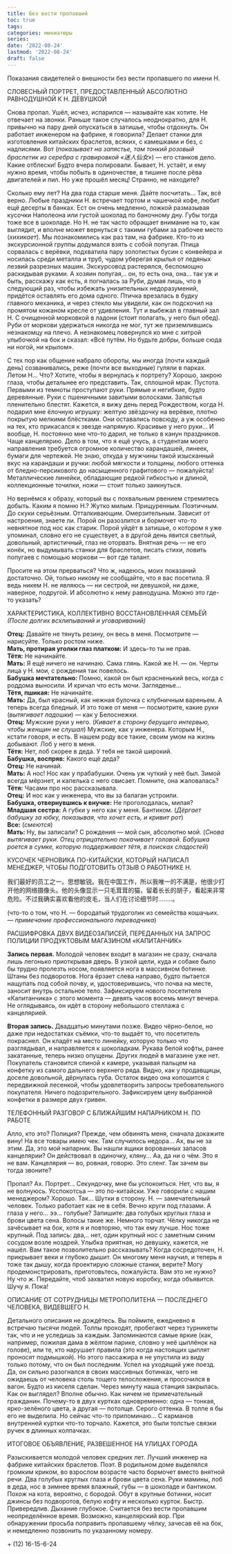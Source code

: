 ```yaml
---
title: Без вести пропавший
toc: true
tags:
categories: миниатюры
series:
date: '2022-08-24'
lastmod: '2022-08-24'
draft: false
---
```


Показания свидетелей о внешности без вести пропавшего по имени Н.

<!--more-->

СЛОВЕСНЫЙ ПОРТРЕТ, ПРЕДОСТАВЛЕННЫЙ АБСОЛЮТНО РАВНОДУШНОЙ К Н. ДЕВУШКОЙ

Снова пропал. Ушёл, исчез, испарился — называйте как хотите. Не отвечает на звонки. Раньше такое случалось неоднократно, для Н. привычно на пару дней опускаться в затишье, чтобы отдохнуть. Он работает инженером на фабрике, я говорила? Делает станки для изготовления китайских браслетов, всяких, с камешками и без, с надписями. Вот (*показывает на запястье, там тонкий розовый браслетик из серебра с гравировкой «迷人仙女»*) — его станков дело. Какие отблески! Будто вчера полировали. Бывает, Н. устаёт, и ему нужно время, чтобы побыть в одиночестве, в тишине после рёва двигателей и пил. Но уже прошёл месяц! Странно, не находите?

Сколько ему лет? На два года старше меня. Дайте посчитать… Так, всё верно. Любые праздники Н. встречает тортом и чашечкой кофе, любит ещё десерты в банках. Ест он очень медленно, ложкой размазывая кусочки Наполеона или густой шоколад по баночному дну. Губы тогда тоже все в шоколаде. Но Н. не так часто обращает внимание на то, как выглядит, и вполне может вернуться с такими губами за рабочее место (*хихикает*). Мы познакомились как раз там, на фабрике. Кто-то из экскурсионной группы додумался взять с собой попугая. Птица сорвалась с верёвки, подхватила пару золотистых бусин с конвейера и носилась среди металла и труб, чудом уберегая крылья от ледяных лезвий разрезных машин. Экскурсовод растерялся, беспомощно раскидывая руками. А хозяин попугая,.. он, то есть она, она... так уж и быть, расскажу как есть, я погналась за Руби, думая лишь, что в следующий раз, чтобы избежать унизительных недоразумений, придётся оставлять его дома одного. Птичка врезалась в будку главного механика, и через стекло мы увидели, как он подскочил на промятом кожаном кресле от удивления. Тут и выбежал в главный зал Н. С очищенной морковкой в ладони (стоит полагать, у него был обед). Руби от моркови удержаться никогда не мог, тут же приземлившись незнакомцу на плечо. А незнакомец повернулся ко мне с хитрой улыбочкой на бок и сказал: «Всё путём. Но будьте добры, больше сюда ни ногой, ни крылом».

С тех пор как общение набрало обороты, мы иногда (почти каждый день) созванивались, реже (почти все выходные) гуляли в парках. Летом Н... Что? Хотите, чтобы я вернулась к портрету? Хорошо, закрою глаза, чтобы детальнее его представить. Так, сплошной мрак. Пустота. Первыми из темноты проступают руки. Прямые и негибкие, будто деревянные. Руки с пшеничными завитыми волосками. Запястья пленительно блестят. Кажется, я вижу день перед Рождеством, когда Н. подарил мне ёлочную игрушку: желтую звёздочку на верёвке, плотно покрытую мелкими блёстками. Они оставались повсюду, а уж особенно на тех, кто прикасался к звезде напрямую. Красивые у него руки... И вообще, Н. постоянно мне что-то дарил, не только в канун праздников. Чаще канцелярию. Дело в том, что я ещё учусь, а студентам моего направления требуется огромное количество карандашей, линеек, бумаги для чертежей. Не знаю, откуда у мужчины такой изысканный вкус на карандаши и ручки: любой мягкости и толщины, любого оттенка от бледно-персикового до насыщенного графитового — пожалуйста! Металлические линейки, обладающие редкой гибкостью и длиной, коллекционные точилки, ножи — стоит только заикнуться. 

Но вернёмся к образу, который вы с похвальным рвением стремитесь добыть. Каким я помню Н.? Жутко милым. Прищуренным. Поэтичным. До скуки серьёзным. Отталкивающим. Омерзительным. Зависит от настроения, знаете ли. Порой он разозлится и бормочет что-то невнятное под нос как старик. Порой уйдёт в затишье, о котором я уже упоминал, словно его не существует, а в другой день явится светлый, довольный, артистичный, глаз не оторвать. Внятная речь — не его конёк, но выдумывать станки для браслетов, писать стихи, ловить попугаев с помощью моркови — вот где талант.

Просите на этом прерваться? Что ж, надеюсь, моих показаний достаточно. Ой, только никому не сообщайте, что я вас посетила. Я ведь никем Н. не являюсь — ни сестрой, ни девушкой, ни даже, наверное, подругой. И абсолютно к нему равнодушна. Можно это где-то указать?

ХАРАКТЕРИСТИКА, КОЛЛЕКТИВНО ВОССТАНОВЛЕННАЯ СЕМЬЁЙ \
*(После долгих всхлипываний и уговариваний)*

**Отец:** Давайте не тянуть резину, он весь в меня. Посмотрите — нарисуйте. Только ростом ниже. \
**Мать, протирая уголки глаз платком:** И здесь-то ты не прав. \
**Тётя:** Не начинайте. \
**Мать:** Я ещё ничего не начинаю. Сама глянь. Какой же Н. — он. Черты лица у Н. мои, с рождения так повелось. \
**Бабушка мечтательно:** Помню, какой он был красненький весь, когда с роддома выносили. И кричал что есть мочи. Загляденье... \
**Тётя, пшикая:** Не начинайте. \
**Мать:** Да, был красный, как нежная булочка с клубничным вареньем. А теперь всегда бледный. И это тоже от меня — посмотрите, какие руки (*вытягивает ладошки*) — как у Белоснежки. \
**Отец:** Мужские руки у него. (*Кивает в сторону берущего интервью, чтобы женщин не слушал*) Мужские, как у инженера. Которым Н., кстати говоря, и есть. В нашем роду все такие, своим умом на жизнь добывают. Лоб у него в меня. \
**Тётя:** Нет, лоб скорее в деда. У тебя не такой широкий. \
**Бабушка, воспряв:** Какого ещё деда? \
**Отец:** Не начинай. \
**Мать:** А нос! Нос как у прабабушки. Очень уж чуткий у неё был. Зимой всегда мёрзнет, и капелька с него свисает. Помните, она жаловалась? \
**Тётя:** Часами про нос рассказывала. \
**Отец:** И нос как у инженера, что вы за балаган устроили. \
**Бабушка, отвернувшись к внучке:** Не проголодалась, милая? \
**Младшая сестра:** А губки у него как у меня. Бантиком. (*Дёргает бабушку за юбку, показывая, что хочет есть, и кривит рот*) \
**Все:** (*смеются*) \
**Мать:** Ну, вы записали? С рождения — мой сын, абсолютно мой. (*Снова вытягивает руки. Отец отрицательно покачивает головой. Бабушка роется в сумке, которую поддерживает тётя, в поисках сладостей*)

КУСОЧЕК ЧЕРНОВИКА ПО-КИТАЙСКИ, КОТОРЫЙ НАПИСАЛ МЕНЕДЖЕР, ЧТОБЫ ПОДГОТОВИТЬ ОТЗЫВ О РАБОТНИКЕ Н.

我们最好的员工之一。思想敏锐。我在中国工作，所以我唯一的不满是，他很少打开他的网络摄像头。他的头像显示一只毛茸茸的猫，留着长长的胡子，看起来非常危险。不过我确实喜欢看他的皮毛，当人们在讨论细节时........。

(что-то о том, что Н. — бородатый трудоголик из семейства кошачьих. *— примечание профессионального переводчика*)

РАСШИФРОВКА ДВУХ ВИДЕОЗАПИСЕЙ, ПЕРЕДАННЫХ НА ЗАПРОС ПОЛИЦИИ ПРОДУКТОВЫМ МАГАЗИНОМ «КАПИТАНЧИК»

**Запись первая.** Молодой человек входит в магазин не сразу, сначала лишь легонько приоткрывая дверь. В узкой щели, куда и собаке было бы трудно пролезть носом, появляется нога в массивном ботинке. Штаны без подворотов. Нога ёрзает слева направо, будто пытается нащупать под собой почву, и, удостоверившись, что почва на месте, заносит внутрь остальное тело. Зафиксируем нового посетителя «Капитанчика» с этого момента — девять часов восемь минут вечера. Не оглядываясь, он идёт в сторону небольшого стеллажа с канцелярией.

**Вторая запись.** Двадцатью минутами позже. Видео чёрно-белое, но даже при недостатках съёмки, что-то выдаёт то, что посетитель покраснел. Он кладёт на место линейку, которую только что разглядывал, и направляется к шоколадкам. Рукава белой кофты, ранее закатанные, теперь низко опущены. Других людей в магазине уже нет. Покупатель становится спиной к камере, указывая пальцем на конфетку из самого дальнего верхнего ряда. Видно, как у продавщицы, доселе довольной, дёрнулась губа. Остаток видео она копошится с передвижной лесенкой, чтобы удовлетворить запросы требовательного покупателя. Ничего подозрительного. Зафиксируем цену выбранной конфетки в размере двух гривен.

ТЕЛЕФОННЫЙ РАЗГОВОР С БЛИЖАЙШИМ НАПАРНИКОМ Н. ПО РАБОТЕ

Алло, кто это? Полиция? Прежде, чем обвинять меня, сначала докажите вину! На все товары имею чек. Там случилось недора... Ах, вы не за этим. Да, это мой напарник. Вы нашли ящики ворованных запасов канцелярии? Он действовал в одиночку,  кляну... Аа, да ни о чём. Это я не вам. Канцелярия — во, ровная, говорю. Это сленг. Так зачем вы тогда звоните?

Пропал? Ах. Портрет... Секундочку, мне бы успокоиться. Нет, что вы, я не волнуюсь. Усспокотсьа — это по-китайски. Уже говорили с нашим менеджером? Хорошо. Так... Шутки в сторону. Н. — замечательный человек. Только работает как не в себя. Вечно круги под глазами. А глаза у него... ээ... голубые? Запишите: два голубых круглых глаза и брови цвета сена. Волосы такие же. Немного торчат. Чёлку никогда не зачёсывает на бок, хотя я и повторяю, что так ему лучше. Нос тоже крупный. Под запись: два,.. нет, один крупный нос с заметным синим сосудом возле ноздрей. Улыбка приятная, но девушку, кажется, не нашёл. Вам такое позволительно рассказывать? Когда сосредоточен, Н. прикрывает веки и глубоко дышит. Он многому меня научил, и теперь я тоже так дышу, когда проектирую сложные станки, верите? Могу продемонстрировать, приготовьтесь, пожалуйста. Вам это не нужно? Ну что ж. Передайте, чтоб захватил новую коробку, когда объявится. Шучу я. Пока!

ОПИСАНИЕ ОТ СОТРУДНИЦЫ МЕТРОПОЛИТЕНА — ПОСЛЕДНЕГО ЧЕЛОВЕКА, ВИДЕВШЕГО Н.

Детального описания не дождётесь. Вы поймите, ежедневно я встречаю тысячи людей. Толпы проходят, пробегают через турникеты так, что и не уследишь за каждым. Запоминаются самые яркие (как, например, пожилая дама в жёлтом парике, словно у неё цыплёнок на голове), или те, кто нарушает правила (это когда настоящих цыплят проносят подмышкой). Но этого пассажира я не упустила из виду только потому, что он был последним. Успел на уходящий уже поезд. Да, он сильно разогнался в своих массивных ботинках, чего не ожидаешь от человека столь тощего телосложения, и просочился в вагон. Будто из киселя сделан. Через минуту наша станция закрылась. Как он выглядел? Вполне обычно. Как ничем не примечательный гражданин. Почему-то в двух куртках одновременно: одна — тонкая, ярко-зелёного цвета, а другая — потолще. Серого оттенка. В толпе я бы его не выделила. Но сейчас что-то припоминаю... С карманов внутренней куртки что-то торчало. Кажется, это были толстые связки ручек в длинных колпачках.

ИТОГОВОЕ ОБЪЯВЛЕНИЕ, РАЗВЕШЕННОЕ НА УЛИЦАХ ГОРОДА

Разыскивается молодой человек средних лет. Лучший инженер на фабрике китайских браслетов. Поэт. В родильном доме выделялся громким криком, во взрослом возрасте часто бормочет вместо внятной речи. Два голубых круглых глаза и брови цвета сена. Руки мамины, лоб в деда, нос в зимнее время влажный, губы — в шоколаде и бантиком. Похож на кота, вероятно, с бородой. Обут в крупные ботинки, носит джинсы без подворотов, белую кофту и несколько курток. Быстр. Привередлив. Дыхание глубокое. Считается без вести пропавшим неопределённое время. Возможно, канцелярский вор. При обнаружении просьба поправить пропавшему чёлку, зачесав её на бок, и немедленно позвонить по указанному номеру.

\+ (12) 16-15-6-24

